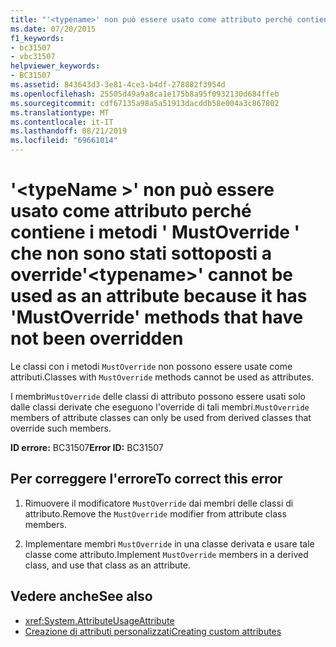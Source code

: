 ```yaml
---
title: "'<typename>' non può essere usato come attributo perché contiene i metodi ' MustOverride ' che non sono stati sottoposti a override"
ms.date: 07/20/2015
f1_keywords:
- bc31507
- vbc31507
helpviewer_keywords:
- BC31507
ms.assetid: 843643d3-3e81-4ce3-b4df-278882f3954d
ms.openlocfilehash: 25505d49a9a8ca1e175b8a95f0932130d684ffeb
ms.sourcegitcommit: cdf67135a98a5a51913dacddb58e004a3c867802
ms.translationtype: MT
ms.contentlocale: it-IT
ms.lasthandoff: 08/21/2019
ms.locfileid: "69661014"
---
```

# <a name="typename-cannot-be-used-as-an-attribute-because-it-has-mustoverride-methods-that-have-not-been-overridden"></a><span data-ttu-id="a3898-102">'\<typeName >' non può essere usato come attributo perché contiene i metodi ' MustOverride ' che non sono stati sottoposti a override</span><span class="sxs-lookup"><span data-stu-id="a3898-102">'\<typename>' cannot be used as an attribute because it has 'MustOverride' methods that have not been overridden</span></span>
<span data-ttu-id="a3898-103">Le classi con i metodi `MustOverride` non possono essere usate come attributi.</span><span class="sxs-lookup"><span data-stu-id="a3898-103">Classes with `MustOverride` methods cannot be used as attributes.</span></span>  
  
 <span data-ttu-id="a3898-104">I membri`MustOverride` delle classi di attributo possono essere usati solo dalle classi derivate che eseguono l'override di tali membri.</span><span class="sxs-lookup"><span data-stu-id="a3898-104">`MustOverride` members of attribute classes can only be used from derived classes that override such members.</span></span>  
  
 <span data-ttu-id="a3898-105">**ID errore:** BC31507</span><span class="sxs-lookup"><span data-stu-id="a3898-105">**Error ID:** BC31507</span></span>  
  
## <a name="to-correct-this-error"></a><span data-ttu-id="a3898-106">Per correggere l'errore</span><span class="sxs-lookup"><span data-stu-id="a3898-106">To correct this error</span></span>  
  
1. <span data-ttu-id="a3898-107">Rimuovere il modificatore `MustOverride` dai membri delle classi di attributo.</span><span class="sxs-lookup"><span data-stu-id="a3898-107">Remove the `MustOverride` modifier from attribute class members.</span></span>  
  
2. <span data-ttu-id="a3898-108">Implementare membri `MustOverride` in una classe derivata e usare tale classe come attributo.</span><span class="sxs-lookup"><span data-stu-id="a3898-108">Implement `MustOverride` members in a derived class, and use that class as an attribute.</span></span>  
  
## <a name="see-also"></a><span data-ttu-id="a3898-109">Vedere anche</span><span class="sxs-lookup"><span data-stu-id="a3898-109">See also</span></span>

- <xref:System.AttributeUsageAttribute>
- [<span data-ttu-id="a3898-110">Creazione di attributi personalizzati</span><span class="sxs-lookup"><span data-stu-id="a3898-110">Creating custom attributes</span></span>](../programming-guide/concepts/attributes/creating-custom-attributes.md)
